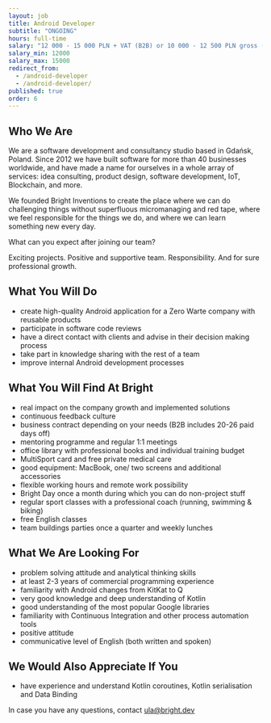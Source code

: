 ```yaml
---
layout: job
title: Android Developer
subtitle: "ONGOING"
hours: full-time
salary: "12 000 - 15 000 PLN + VAT (B2B) or 10 000 - 12 500 PLN gross (UoP)"
salary_min: 12000
salary_max: 15000
redirect_from:
  - /android-developer
  - /android-developer/
published: true
order: 6
---
```

## Who We Are

We are a software development and consultancy studio based in Gdańsk, Poland. Since 2012 we have built software for more than 40 businesses worldwide, and have made a name for ourselves in a whole array of services: idea consulting, product design, software development, IoT, Blockchain, and more.

We founded Bright Inventions to create the place where we can do challenging things without superfluous micromanaging and red tape, where we feel responsible for the things we do, and where we can learn something new every day.

What can you expect after joining our team? 

Exciting projects. Positive and supportive team. Responsibility. And for sure professional growth. 

## What You Will Do

* create high-quality Android application for a Zero Warte company with reusable products 
* participate in software code reviews
* have a direct contact with clients and advise in their decision making process
* take part in knowledge sharing with the rest of a team
* improve internal Android development processes 

## What You Will Find At Bright

* real impact on the company growth and implemented solutions
* continuous feedback culture 
* business contract depending on your needs (B2B includes 20-26 paid days off) 
* mentoring programme and regular 1:1 meetings 
* office library with professional books and individual training budget 
* MultiSport card and free private medical care 
* good equipment: MacBook, one/ two screens and additional accessories
* flexible working hours and remote work possibility 
* Bright Day once a month during which you can do non-project stuff
* regular sport classes with a professional coach (running, swimming & biking) 
* free English classes 
* team buildings parties once a quarter and weekly lunches 

## What We Are Looking For

* problem solving attitude and analytical thinking skills
* at least 2-3 years of commercial programming experience
* familiarity with Android changes from KitKat to Q
* very good knowledge and deep understanding of Kotlin
* good understanding of the most popular Google libraries
* familiarity with Continuous Integration and other process automation tools
* positive attitude
* communicative level of English (both written and spoken)

## We Would Also Appreciate If You

* have experience and understand Kotlin coroutines, Kotlin serialisation and Data Binding



In case you have any questions, contact ula@bright.dev
